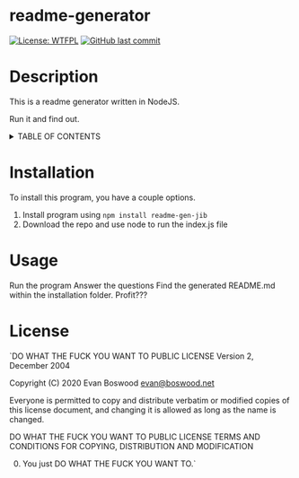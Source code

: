 # readme-generator 

 [![License: WTFPL](https://img.shields.io/badge/License-WTFPL-brightgreen.svg)](http://www.wtfpl.net/about/) [![GitHub last commit](https://img.shields.io/github/last-commit/jiberjiber/readme-generator)](https://github.com/jiberjiber/readme-generator/graphs/commit-activity) 

 # Description 
 This is a readme generator written in NodeJS.

Run it and find out. 

 <details>
<summary>TABLE OF CONTENTS</summary>
<p>

- [Installation](#installation)
- [Usage](#usage)
- [License](#license)
- [Contributing](#contributing)
- [Tests](#tests)
- [Questions](#questions)

</p>
</details> 

 # Installation 
 To install this program, you have a couple options. 
1. Install program using `npm install readme-gen-jib`
2. Download the repo and use node to run the index.js file 

 # Usage 
 Run the program
Answer the questions
Find the generated README.md within the installation folder.
Profit??? 

 # License 
 `DO WHAT THE FUCK YOU WANT TO PUBLIC LICENSE 
            Version 2, December 2004 

Copyright (C) 2020 Evan Boswood <evan@boswood.net> 

Everyone is permitted to copy and distribute verbatim or modified 
copies of this license document, and changing it is allowed as long 
as the name is changed. 

DO WHAT THE FUCK YOU WANT TO PUBLIC LICENSE 
TERMS AND CONDITIONS FOR COPYING, DISTRIBUTION AND MODIFICATION 

0. You just DO WHAT THE FUCK YOU WANT TO.` 

